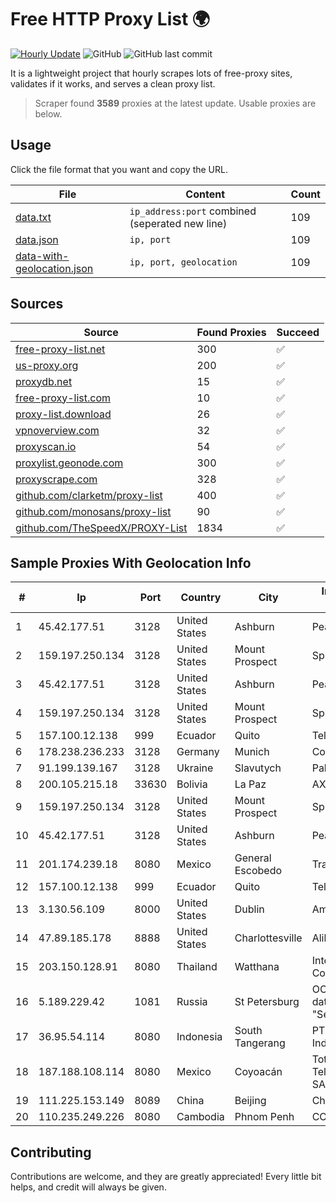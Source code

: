 
# Free HTTP Proxy List 🌍

[![Hourly Update](https://github.com/mertguvencli/http-proxy-list/actions/workflows/main.yml/badge.svg?branch=main)](https://github.com/mertguvencli/http-proxy-list/actions/workflows/main.yml)
![GitHub](https://img.shields.io/github/license/mertguvencli/http-proxy-list)
![GitHub last commit](https://img.shields.io/github/last-commit/mertguvencli/http-proxy-list)

It is a lightweight project that hourly scrapes lots of free-proxy sites, validates if it works, and serves a clean proxy list.


> Scraper found **3589** proxies at the latest update. Usable proxies are below.

## Usage

Click the file format that you want and copy the URL.


|File|Content|Count|
|----|-------|-----|
|[data.txt](https://raw.githubusercontent.com/mertguvencli/http-proxy-list/main/proxy-list/data.txt)|`ip_address:port` combined (seperated new line)|109|
|[data.json](https://raw.githubusercontent.com/mertguvencli/http-proxy-list/main/proxy-list/data.json)|`ip, port`|109|
|[data-with-geolocation.json](https://raw.githubusercontent.com/mertguvencli/http-proxy-list/main/proxy-list/data-with-geolocation.json)|`ip, port, geolocation`|109|

## Sources

|Source|Found Proxies|Succeed|
|------|-------------|-------|
|[free-proxy-list.net](https://free-proxy-list.net)|300|✅|
|[us-proxy.org](https://www.us-proxy.org)|200|✅|
|[proxydb.net](http://proxydb.net)|15|✅|
|[free-proxy-list.com](https://free-proxy-list.com/?page=&port=&type%5B%5D=http&type%5B%5D=https&up_time=0&search=Search)|10|✅|
|[proxy-list.download](https://www.proxy-list.download/HTTP)|26|✅|
|[vpnoverview.com](https://vpnoverview.com/privacy/anonymous-browsing/free-proxy-servers)|32|✅|
|[proxyscan.io](https://www.proxyscan.io)|54|✅|
|[proxylist.geonode.com](https://proxylist.geonode.com/api/proxy-list?limit=300&page=1&sort_by=lastChecked&sort_type=desc&protocols=http,https)|300|✅|
|[proxyscrape.com](https://api.proxyscrape.com/v2/?request=displayproxies&protocol=http&timeout=10000&country=all&ssl=all&anonymity=all)|328|✅|
|[github.com/clarketm/proxy-list](https://raw.githubusercontent.com/clarketm/proxy-list/master/proxy-list-raw.txt)|400|✅|
|[github.com/monosans/proxy-list](https://raw.githubusercontent.com/monosans/proxy-list/main/proxies/http.txt)|90|✅|
|[github.com/TheSpeedX/PROXY-List](https://raw.githubusercontent.com/TheSpeedX/PROXY-List/master/http.txt)|1834|✅|


## Sample Proxies With Geolocation Info

|#|Ip|Port|Country|City|Internet Service Provider|
|-|--|----|-------|----|-------------------------|
|1|45.42.177.51|3128|United States|Ashburn|PeaceWeb|
|2|159.197.250.134|3128|United States|Mount Prospect|Sprint|
|3|45.42.177.51|3128|United States|Ashburn|PeaceWeb|
|4|159.197.250.134|3128|United States|Mount Prospect|Sprint|
|5|157.100.12.138|999|Ecuador|Quito|Telconet S.A|
|6|178.238.236.233|3128|Germany|Munich|Contabo GmbH|
|7|91.199.139.167|3128|Ukraine|Slavutych|Palvi telecom|
|8|200.105.215.18|33630|Bolivia|La Paz|AXS Bolivia S. A.|
|9|159.197.250.134|3128|United States|Mount Prospect|Sprint|
|10|45.42.177.51|3128|United States|Ashburn|PeaceWeb|
|11|201.174.239.18|8080|Mexico|General Escobedo|Transtelco Inc|
|12|157.100.12.138|999|Ecuador|Quito|Telconet S.A|
|13|3.130.56.109|8000|United States|Dublin|Amazon.com, Inc.|
|14|47.89.185.178|8888|United States|Charlottesville|Alibaba.com LLC|
|15|203.150.128.91|8080|Thailand|Watthana|Internet Thailand Company Ltd|
|16|5.189.229.42|1081|Russia|St Petersburg|OOO "Network of data-centers "Selectel"|
|17|36.95.54.114|8080|Indonesia|South Tangerang|PT. Telekomunikasi Indonesia|
|18|187.188.108.114|8080|Mexico|Coyoacán|Total Play Telecomunicaciones SA De CV|
|19|111.225.153.149|8089|China|Beijing|Chinanet|
|20|110.235.249.226|8080|Cambodia|Phnom Penh|COGETEL Co|



## Contributing

Contributions are welcome, and they are greatly appreciated! Every
little bit helps, and credit will always be given.

